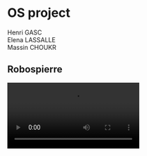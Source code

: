 # OS project

Henri GASC  
Elena LASSALLE  
Massin CHOUKR

## Robospierre

![Robospierre in action](./img/action.mp4)

